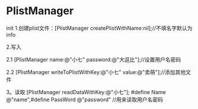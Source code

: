 # PlistManager
init
1.创建plist文件：[PlistManager createPlistWithName:nil];//不填名字默认为info

2.写入

2.1 [PlistManager name:@"小七" password:@"大逗比"];//设置用户名密码

2.2 [PlistManager writeToPlistWithKey:@"小七" value:@"卖萌"];//添加其他文件

3。读取 [PlistManager readDataWithKey:@"小七"]; #define Name @"name",#define PassWord @"password" //用来读取用户名密码
